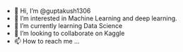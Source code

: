 - 👋 Hi, I’m @guptakush1306
- 👀 I’m interested in Machine Learning and deep learning.
- 🌱 I’m currently learning Data Science  
- 💞️ I’m looking to collaborate on Kaggle
- 📫 How to reach me ...

<!---
guptakush1306/guptakush1306 is a ✨ special ✨ repository because its `README.md` (this file) appears on your GitHub profile.
You can click the Preview link to take a look at your changes.
--->
